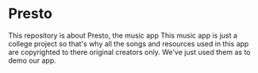 # Presto
 This repository is about Presto, the music app
 This music app is just a college project so that's why all the songs and resources used in this app are copyrighted to there original creators only.
 We've just used them as to demo our app.
